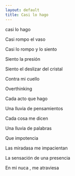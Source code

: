 ```yaml
---
layout: default
title: Casi lo hago
---
```



casi lo hago

Casi rompo el vaso

Casi lo rompo y lo siento

Siento la presión

Siento el deslizar del cristal

Contra mi cuello

  

  

Overthinking

Cada acto que hago

Una lluvia de pensamientos

Cada cosa me dicen

Una lluvia de palabras

  

Que impotencia

Las miradasa me impacientan

La sensación de una presencia

En mi nuca , me atraviesa
